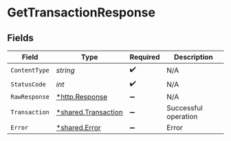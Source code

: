 # GetTransactionResponse


## Fields

| Field                                                     | Type                                                      | Required                                                  | Description                                               |
| --------------------------------------------------------- | --------------------------------------------------------- | --------------------------------------------------------- | --------------------------------------------------------- |
| `ContentType`                                             | *string*                                                  | :heavy_check_mark:                                        | N/A                                                       |
| `StatusCode`                                              | *int*                                                     | :heavy_check_mark:                                        | N/A                                                       |
| `RawResponse`                                             | [*http.Response](https://pkg.go.dev/net/http#Response)    | :heavy_minus_sign:                                        | N/A                                                       |
| `Transaction`                                             | [*shared.Transaction](../../models/shared/transaction.md) | :heavy_minus_sign:                                        | Successful operation                                      |
| `Error`                                                   | [*shared.Error](../../models/shared/error.md)             | :heavy_minus_sign:                                        | Error                                                     |